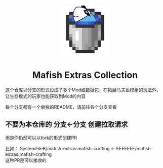 <p align="center"><img src="./马夫鱼桶.png"></p>
<h1 align="center">Mafish Extras Collection</h1>
这个仓库以分支的形式设成了多个Mod或数据包，在拓展马夫鱼模组的玩法外，让生存模式的玩家也能获取到Mod的内容

每个分支都有一个单独的README，请前往各个分支查看

## 不要为本仓库的 分支<-分支 创建拉取请求
但是你仍然可以以fork的形式创建PR

比如： SystemFileB/mafish-extras:mafish-crafting <- EEEEEEE/mafish-extras:mafish-crafting  
这种PR是可以接收的